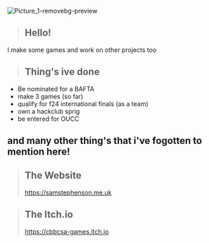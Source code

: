 ![Picture_1-removebg-preview](https://github.com/user-attachments/assets/0f0eff8f-b05e-4a94-a504-a672b51d716c)

> ## Hello!

I make some games and work on other projects too

> ## Thing's ive done
- Be nominated for a BAFTA
- make 3 games (so far)
- qualify for f24 international finals (as a team)
- own a hackclub sprig
- be entered for OUCC
  
## and many other thing's that i've fogotten to mention here!

> ## The Website
> https://samstephenson.me.uk

> ## The Itch.io
> https://cbbcsa-games.itch.io
